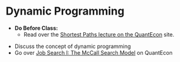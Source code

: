 Dynamic Programming
===================

* **Do Before Class:**
    * Read over the [Shortest Paths lecture on the QuantEcon](https://lectures.quantecon.org/py/short_path.html) site.

 - Discuss the concept of dynamic programming
 - Go over [Job Search I: The McCall Search Model](https://lectures.quantecon.org/py/mccall_model.html) on QuantEcon
 